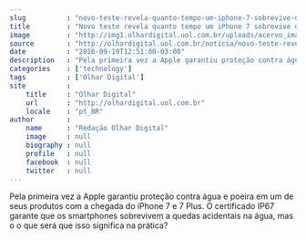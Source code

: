 ```yaml
---
slug          : "novo-teste-revela-quanto-tempo-um-iphone-7-sobrevive-debaixo-d-agua"
title         : "Novo teste revela quanto tempo um iPhone 7 sobrevive debaixo d'água"
image         : "http://img1.olhardigital.uol.com.br/uploads/acervo_imagens/2016/09/20160919124941_660_420.jpg"
source        : "http://olhardigital.uol.com.br/noticia/novo-teste-revela-quanto-tempo-um-iphone-7-sobrevive-debaixo-d-agua/62268"
date          : "2016-09-19T12:51:00-03:00"
description   : "Pela primeira vez a Apple garantiu proteção contra água e poeira em um de seus produtos com a chegada do iPhone 7 e 7 Plus. O certificado IP67 garante que os smartphones sobrevivem a quedas acidentais na água, mas o o que será que isso significa na prática?"
categories    : ['technology']
tags          : ['Olhar Digital']
site          :
    title     : "Olhar Digital"
    url       : "http://olhardigital.uol.com.br"
    locale    : "pt_BR"
author        :
    name      : "Redação Olhar Digital"
    image     : null
    biography : null
    profile   : null
    facebook  : null
    twitter   : null
---
```


Pela primeira vez a Apple garantiu proteção contra água e poeira em um de seus produtos com a chegada do iPhone 7 e 7 Plus. O certificado IP67 garante que os smartphones sobrevivem a quedas acidentais na água, mas o o que será que isso significa na prática?
